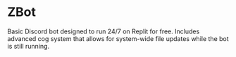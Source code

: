 # ZBot

Basic Discord bot designed to run 24/7 on Replit for free. Includes advanced cog system that allows for system-wide file updates while the bot is still running.
